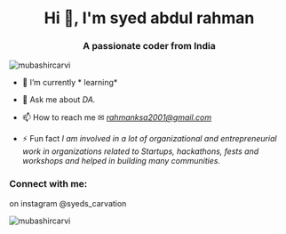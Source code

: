 <h1 align="center">Hi 👋, I'm syed abdul rahman</h1>
<h3 align="center">A passionate coder from India</h3>

<p align="left"> <img src="https://komarev.com/ghpvc/?username=huda-code&label=Profile%20views&color=0e75b6&style=flat" alt="mubashircarvi" /> </p>

<p align="left"> <a href="https://twitter.com/mubashirsyed09?s=11&t=2chgwivaOQYBp9E3fC8SKQ" alt="abdulrahman" /></a> </p>

- 🔭 I’m currently * learning*



- 💬 Ask me about *DA.*

- 📫 How to reach me ✉ *rahmanksa2001@gmail.com*

- ⚡ Fun fact *I am involved in a lot of organizational and entrepreneurial work in organizations related to Startups, hackathons, fests and workshops and helped in building many communities.*

<h3 align="left">Connect with me:</h3>
<p> on instagram @syeds_carvation</p>




<p><img align="center" src="https://github-readme-streak-stats.herokuapp.com/?user=mubashircarvi&" alt="mubashircarvi" /></p>
